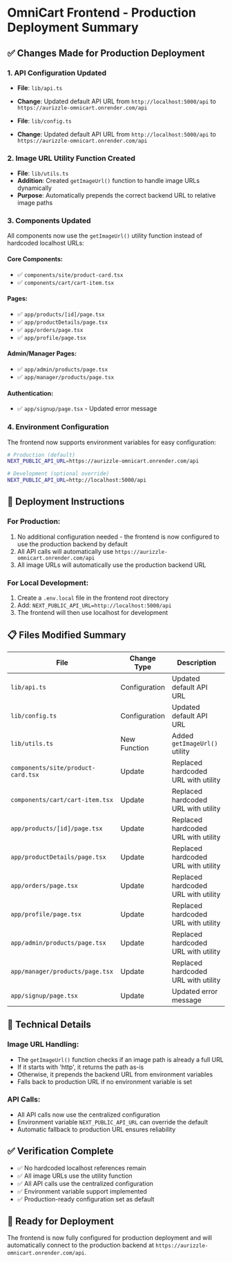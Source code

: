 # OmniCart Frontend - Production Deployment Summary

## ✅ **Changes Made for Production Deployment**

### 1. **API Configuration Updated**
- **File**: `lib/api.ts`
- **Change**: Updated default API URL from `http://localhost:5000/api` to `https://aurizzle-omnicart.onrender.com/api`

- **File**: `lib/config.ts`
- **Change**: Updated default API URL from `http://localhost:5000/api` to `https://aurizzle-omnicart.onrender.com/api`

### 2. **Image URL Utility Function Created**
- **File**: `lib/utils.ts`
- **Addition**: Created `getImageUrl()` function to handle image URLs dynamically
- **Purpose**: Automatically prepends the correct backend URL to relative image paths

### 3. **Components Updated**
All components now use the `getImageUrl()` utility function instead of hardcoded localhost URLs:

#### **Core Components:**
- ✅ `components/site/product-card.tsx`
- ✅ `components/cart/cart-item.tsx`

#### **Pages:**
- ✅ `app/products/[id]/page.tsx`
- ✅ `app/productDetails/page.tsx`
- ✅ `app/orders/page.tsx`
- ✅ `app/profile/page.tsx`

#### **Admin/Manager Pages:**
- ✅ `app/admin/products/page.tsx`
- ✅ `app/manager/products/page.tsx`

#### **Authentication:**
- ✅ `app/signup/page.tsx` - Updated error message

### 4. **Environment Configuration**
The frontend now supports environment variables for easy configuration:

```bash
# Production (default)
NEXT_PUBLIC_API_URL=https://aurizzle-omnicart.onrender.com/api

# Development (optional override)
NEXT_PUBLIC_API_URL=http://localhost:5000/api
```

## 🚀 **Deployment Instructions**

### **For Production:**
1. No additional configuration needed - the frontend is now configured to use the production backend by default
2. All API calls will automatically use `https://aurizzle-omnicart.onrender.com/api`
3. All image URLs will automatically use the production backend URL

### **For Local Development:**
1. Create a `.env.local` file in the frontend root directory
2. Add: `NEXT_PUBLIC_API_URL=http://localhost:5000/api`
3. The frontend will then use localhost for development

## 📋 **Files Modified Summary**

| File | Change Type | Description |
|------|-------------|-------------|
| `lib/api.ts` | Configuration | Updated default API URL |
| `lib/config.ts` | Configuration | Updated default API URL |
| `lib/utils.ts` | New Function | Added `getImageUrl()` utility |
| `components/site/product-card.tsx` | Update | Replaced hardcoded URL with utility |
| `components/cart/cart-item.tsx` | Update | Replaced hardcoded URL with utility |
| `app/products/[id]/page.tsx` | Update | Replaced hardcoded URL with utility |
| `app/productDetails/page.tsx` | Update | Replaced hardcoded URL with utility |
| `app/orders/page.tsx` | Update | Replaced hardcoded URL with utility |
| `app/profile/page.tsx` | Update | Replaced hardcoded URL with utility |
| `app/admin/products/page.tsx` | Update | Replaced hardcoded URL with utility |
| `app/manager/products/page.tsx` | Update | Replaced hardcoded URL with utility |
| `app/signup/page.tsx` | Update | Updated error message |

## 🔧 **Technical Details**

### **Image URL Handling:**
- The `getImageUrl()` function checks if an image path is already a full URL
- If it starts with 'http', it returns the path as-is
- Otherwise, it prepends the backend URL from environment variables
- Falls back to production URL if no environment variable is set

### **API Calls:**
- All API calls now use the centralized configuration
- Environment variable `NEXT_PUBLIC_API_URL` can override the default
- Automatic fallback to production URL ensures reliability

## ✅ **Verification Complete**
- ✅ No hardcoded localhost references remain
- ✅ All image URLs use the utility function
- ✅ All API calls use the centralized configuration
- ✅ Environment variable support implemented
- ✅ Production-ready configuration set as default

## 🎯 **Ready for Deployment**
The frontend is now fully configured for production deployment and will automatically connect to the production backend at `https://aurizzle-omnicart.onrender.com/api`.
